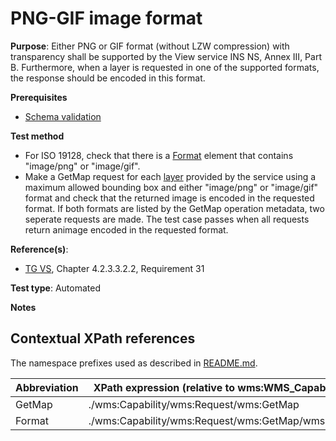 # PNG-GIF image format

**Purpose**: Either PNG or GIF format (without LZW compression) with transparency shall be supported by the View service INS NS, Annex III, Part B. Furthermore, when a layer is requested in one of the supported formats, the response should be encoded in this format.

**Prerequisites**

* [Schema validation](./schema-validation.md)

**Test method**

 
* For ISO 19128, check that there is a [Format](#Format) element that contains "image/png" or "image/gif".
* Make a GetMap request for each [layer](#layer) provided by the service using a maximum allowed bounding box and either "image/png" or "image/gif" format and check that the returned image is encoded in the requested format. If both formats are listed by the GetMap operation metadata, two seperate requests are made. The test case passes when all requests return animage encoded in the requested format.

**Reference(s)**:

* [TG VS](./README.md#ref_TG_VS), Chapter 4.2.3.3.2.2, Requirement 31


**Test type**: Automated

**Notes**

## Contextual XPath references

The namespace prefixes used as described in [README.md](./README.md#namespaces).

Abbreviation                                               |  XPath expression (relative to wms:WMS_Capabilities)
---------------------------------------------------------- | -------------------------------------------------------------------------
GetMap <a name="GetMap"></a> | ./wms:Capability/wms:Request/wms:GetMap
Format <a name="format"></a> | ./wms:Capability/wms:Request/wms:GetMap/wms:Format
